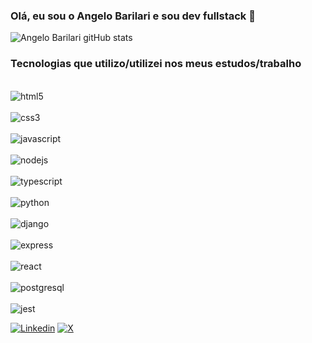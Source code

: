### Olá, eu sou o Angelo Barilari e sou dev fullstack 👋

![Angelo Barilari gitHub stats](https://github-readme-stats.vercel.app/api?username=angelobarilari&show_icons=true&theme=gruvbox)

### Tecnologias que utilizo/utilizei nos meus estudos/trabalho

<div style="display: inline block"> <br />
  <img
    alt="html5"
    src="https://img.shields.io/badge/HTML5-E34F26?style=for-the-badge&logo=html5&logoColor=white" />
</div>

<div style="display: inline_block"> <br />
  <img
    alt="css3"
    src="https://img.shields.io/badge/CSS3-1572B6?style=for-the-badge&logo=css3&logoColor=white" />
</div>

<div style="display: inline_block"> <br />
  <img
    alt="javascript"
    src="https://img.shields.io/badge/JavaScript-F7DF1E?style=for-the-badge&logo=javascript&logoColor=black" />
</div>

<div style="display: inline_block"> <br />
  <img
    alt="nodejs"
    src="https://img.shields.io/badge/Node.js-43853D?style=for-the-badge&logo=node.js&logoColor=white" />
</div>

<div style="display: inline_block"> <br />
  <img
    alt="typescript"
    src="https://img.shields.io/badge/TypeScript-007ACC?style=for-the-badge&logo=typescript&logoColor=white" />
</div>

<div style="display: inline_block"> <br />
  <img
    alt="python"
    src="https://img.shields.io/badge/Python-14354C?style=for-the-badge&logo=python&logoColor=white" />
</div>

<div style="display: inline_block"> <br />
  <img
    alt="django"
    src="https://img.shields.io/badge/Django-092E20?style=for-the-badge&logo=django&logoColor=white" />
</div>

<div style="display: inline_block"> <br />
  <img
    alt="express"
    src="https://img.shields.io/badge/Express.js-404D59?style=for-the-badge" />
</div>

<div style="display: inline_block"> <br />
  <img
    alt="react"
    src="https://img.shields.io/badge/React-20232A?style=for-the-badge&logo=react&logoColor=61DAFB" />
</div>

<div style="display: inline_block"> <br />
  <img
    alt="postgresql"
    src="https://img.shields.io/badge/PostgreSQL-316192?style=for-the-badge&logo=postgresql&logoColor=white" />
</div>

<div style="display: inline_block"> <br />
  <img
    alt="jest"
    src="https://img.shields.io/badge/Jest-323330?style=for-the-badge&logo=Jest&logoColor=white" />
</div>

<!-- <div>
  https://github-readme-stats.vercel.app/api/top-langs/?username={username}&theme=blue-green
</div> -->


[![Linkedin](https://img.shields.io/badge/LinkedIn-0077B5?style=for-the-badge&logo=linkedin&logoColor=white)](https://www.linkedin.com/in/angelobarilari/)
[![X](Y)](Z)

